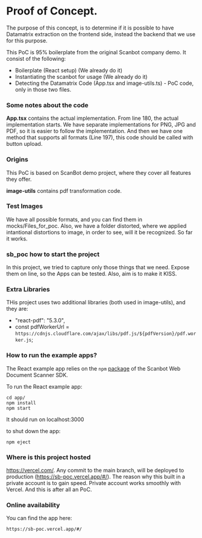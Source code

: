 # Proof of Concept.
The purpose of this concept, is to determine if it is possible to have Datamatrix extraction on the frontend side, instead the 
backend that we use for this purpose.

This PoC is 95% boilerplate from the original Scanbot company demo. 
It consist of the following:
- Boilerplate (React setup) (We already do it)
- Instantiating the scanbot for usage (We already do it)
- Detecting the Datamatrix Code (App.tsx and image-utils.ts) - PoC code, only in those two files.

### Some notes about the code
**App.tsx** contains the actual implementation. From line 180, the actual implementation starts.
We have separate implementations for PNG, JPG and PDF, so it is easier to follow the implementation. 
And then we have one method that supports all formats (Line 197),
this code should be called with button upload.

### Origins
This PoC is based on ScanBot demo project, where they cover all features they offer.

**image-utils** contains pdf transformation code.

### Test Images
We have all possible formats, and you can find them in mocks/Files_for_poc.
Also, we have a folder distorted, where we applied intantional distortions to image, in order to see,
will it be recognized. So far it works.

### sb_poc how to start the project
In this project, we tried to capture only those things that we need.
Expose them on line, so the Apps can be tested. Also, aim is to make it KISS.

### Extra Libraries
THis project uses two additional libraries (both used in image-utils), and they are:
- "react-pdf": "5.3.0",
- const pdfWorkerUrl = `https://cdnjs.cloudflare.com/ajax/libs/pdf.js/${pdfVersion}/pdf.worker.js`;

### How to run the example apps?
The React example app relies on the `npm` [package](https://www.npmjs.com/package/scanbot-web-sdk)
of the Scanbot Web Document Scanner SDK.

To run the React example app:
```
cd app/
npm install
npm start
```
It should run on localhost:3000

to shut down the app:
```
npm eject
```

### Where is this project hosted
https://vercel.com/. Any commit to the main branch, will be deployed to production (https://sb-poc.vercel.app/#/).
The reason why this built in a private account is to gain speed. 
Private account works smoothly with Vercel. And this is after all an PoC.


### Online availability
You can find the app here:
```
https://sb-poc.vercel.app/#/
```